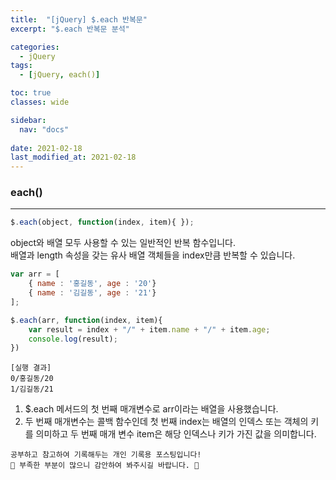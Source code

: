 ```yaml
---
title:  "[jQuery] $.each 반복문"
excerpt: "$.each 반복문 분석"

categories:
  - jQuery
tags:
  - [jQuery, each()]

toc: true
classes: wide

sidebar:
  nav: "docs"
 
date: 2021-02-18
last_modified_at: 2021-02-18
---
```


### each()
---

```javascript
$.each(object, function(index, item){ });
```

object와 배열 모두 사용할 수 있는 일반적인 반복 함수입니다.<br>
배열과 length 속성을 갖는 유사 배열 객체들을 index만큼 반복할 수 있습니다.<br>

```javascript
var arr = [
    { name : '홍길동', age : '20'}
    { name : '김길동', age : '21'}        
];

$.each(arr, function(index, item){
    var result = index + "/" + item.name + "/" + item.age;
    console.log(result);
})
```

```
[실행 결과]
0/홍길동/20
1/김길동/21
```

1. $.each 메서드의 첫 번째 매개변수로 arr이라는 배열을 사용했습니다.
2. 두 번째 매개변수는 콜백 함수인데 첫 번째 index는 배열의 인덱스 또는 객체의 키를 의미하고 두 번째 매개 변수 item은 해당 인덱스나 키가 가진 값을 의미합니다.

```
공부하고 참고하여 기록해두는 개인 기록용 포스팅입니다!
🤔 부족한 부분이 많으니 감안하여 봐주시길 바랍니다. 🤔
```
